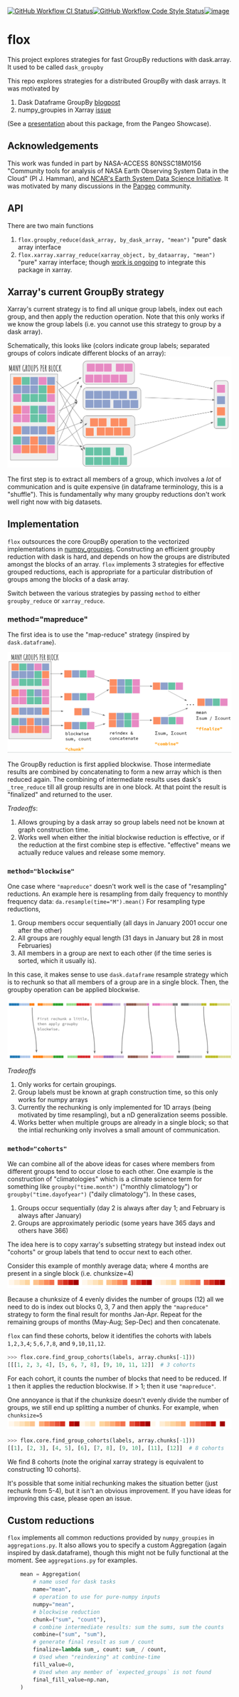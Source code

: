 [![GitHub Workflow CI Status](https://img.shields.io/github/workflow/status/dcherian/flox/CI?logo=github&style=for-the-badge)](https://github.com/dcherian/flox/actions)[![GitHub Workflow Code Style Status](https://img.shields.io/github/workflow/status/dcherian/flox/code-style?label=Code%20Style&style=for-the-badge)](https://github.com/dcherian/flox/actions)[![image](https://img.shields.io/codecov/c/github/dcherian/flox.svg?style=for-the-badge)](https://codecov.io/gh/dcherian/flox)

# flox

This project explores strategies for fast GroupBy reductions with dask.array. It used to be called `dask_groupby`

This repo explores strategies for a distributed GroupBy with dask
arrays. It was motivated by

1.  Dask Dataframe GroupBy
    [blogpost](https://blog.dask.org/2019/10/08/df-groupby)
2.  numpy_groupies in Xarray
    [issue](https://github.com/pydata/xarray/issues/4473)

(See a
[presentation](https://docs.google.com/presentation/d/1YubKrwu9zPHC_CzVBhvORuQBW-z148BvX3Ne8XcvWsQ/edit?usp=sharing)
about this package, from the Pangeo Showcase).

## Acknowledgements

This work was funded in part by NASA-ACCESS 80NSSC18M0156 "Community tools for analysis of NASA Earth Observing System
Data in the Cloud" (PI J. Hamman), and [NCAR's Earth System Data Science Initiative](https://ncar.github.io/esds/).
It was motivated by many discussions in the [Pangeo](https://pangeo.io) community.

## API

There are two main functions
1.  `flox.groupby_reduce(dask_array, by_dask_array, "mean")`
    "pure" dask array interface
1.  `flox.xarray.xarray_reduce(xarray_object, by_dataarray, "mean")`
    "pure" xarray interface; though [work is ongoing](https://github.com/pydata/xarray/pull/5734) to integrate this
    package in xarray.

## Xarray's current GroupBy strategy

Xarray's current strategy is to find all unique group labels, index out each group,
and then apply the reduction operation. Note that this only works if we know the group
labels (i.e. you cannot use this strategy to group by a dask array).

Schematically, this looks like (colors indicate group labels; separated groups of colors
indicate different blocks of an array):
![xarray-current-strategy](/docs/diagrams/xarray-current-strategy.png)

The first step is to extract all members of a group, which involves a *lot* of
communication and is quite expensive (in dataframe terminology, this is a "shuffle").
This is fundamentally why many groupby reductions don't work well right now with
big datasets.

## Implementation

`flox` outsources the core GroupBy operation to the vectorized implementations in
[numpy_groupies](https://github.com/ml31415/numpy-groupies). Constructing
an efficient groupby reduction with dask is hard, and depends on how the
groups are distributed amongst the blocks of an array. `flox` implements 3 strategies for
effective grouped reductions, each is appropriate for a particular distribution of groups
among the blocks of a dask array.

Switch between the various strategies by passing `method` to either `groupby_reduce`
or `xarray_reduce`.

### method="mapreduce"

The first idea is to use the "map-reduce" strategy (inspired by `dask.dataframe`).

![map-reduce-strategy-schematic](/docs/diagrams/mapreduce.png)

The GroupBy reduction is first applied blockwise. Those intermediate results are
combined by concatenating to form a new array which is then reduced
again. The combining of intermediate results uses dask\'s `_tree_reduce`
till all group results are in one block. At that point the result is
\"finalized\" and returned to the user.

*Tradeoffs*:
1. Allows grouping by a dask array so group labels need not be known at graph construction
   time.
1. Works well when either the initial blockwise reduction is effective, or if the
   reduction at the first combine step is effective. "effective" means we actually
   reduce values and release some memory.

### `method="blockwise"`

One case where `"mapreduce"` doesn't work well is the case of "resampling" reductions. An
example here is resampling from daily frequency to monthly frequency data:  `da.resample(time="M").mean()`
For resampling type reductions,
1. Group members occur sequentially (all days in January 2001 occur one after the other)
2. All groups are roughly equal length (31 days in January but 28 in most Februaries)
3. All members in a group are next to each other (if the time series is sorted, which it
   usually is).

In this case, it makes sense to use `dask.dataframe` resample strategy which is to rechunk
so that all members of a group are in a single block. Then, the groupby operation can be applied blockwise.

![blockwise-strategy-schematic](/docs/diagrams/blockwise.png)

*Tradeoffs*
1. Only works for certain groupings.
1. Group labels must be known at graph construction time, so this only works for numpy arrays
1. Currently the rechunking is only implemented for 1D arrays (being motivated by time resampling),
   but a nD generalization seems possible.
1. Works better when multiple groups are already in a single block; so that the intial
   rechunking only involves a small amount of communication.

### `method="cohorts"`

We can combine all of the above ideas for cases where members from different groups tend to occur close to each other.
One example is the construction of "climatologies" which is a climate science term for something like `groupby("time.month")`
("monthly climatology") or `groupby("time.dayofyear")` ("daily climatology"). In these cases,
1. Groups occur sequentially (day 2 is always after day 1; and February is always after January)
2. Groups are approximately periodic (some years have 365 days and others have 366)

The idea here is to copy xarray's subsetting strategy but instead index out "cohorts" or group labels
that tend to occur next to each other.

Consider this example of monthly average data; where 4 months are present in a single block (i.e. chunksize=4)
![cohorts-schematic](/docs/diagrams/cohorts-month-chunk4.png)

Because a chunksize of 4 evenly divides the number of groups (12) all we need to do is index out blocks
0, 3, 7 and then apply the `"mapreduce"` strategy to form the final result for months Jan-Apr. Repeat for the
remaining groups of months (May-Aug; Sep-Dec) and then concatenate.

`flox` can find these cohorts, below it identifies the cohorts with labels `1,2,3,4`; `5,6,7,8`, and `9,10,11,12`.
``` python
>>> flox.core.find_group_cohorts(labels, array.chunks[-1]))
[[[1, 2, 3, 4], [5, 6, 7, 8], [9, 10, 11, 12]]  # 3 cohorts
```
For each cohort, it counts the number of blocks that need to be reduced. If `1` then it applies the reduction blockwise.
If > 1; then it use `"mapreduce"`.

One annoyance is that if the chunksize doesn't evenly divide the number of groups, we still end up splitting a number of chunks.
For example, when `chunksize=5`
![cohorts-schematic](/docs/diagrams/cohorts-month-chunk5.png)

``` python
>>> flox.core.find_group_cohorts(labels, array.chunks[-1]))
[[1], [2, 3], [4, 5], [6], [7, 8], [9, 10], [11], [12]]  # 8 cohorts
```
We find 8 cohorts (note the original xarray strategy is equivalent to constructing 10 cohorts).

It's possible that some initial rechunking makes the situation better (just rechunk from 5-4), but it isn't an obvious improvement.
If you have ideas for improving this case, please open an issue.

## Custom reductions

`flox` implements all common reductions provided by `numpy_groupies` in `aggregations.py`.
It also allows you to specify a custom Aggregation (again inspired by dask.dataframe),
though this might not be fully functional at the moment. See `aggregations.py` for examples.

``` python
    mean = Aggregation(
        # name used for dask tasks
        name="mean",
        # operation to use for pure-numpy inputs
        numpy="mean",
        # blockwise reduction
        chunk=("sum", "count"),
        # combine intermediate results: sum the sums, sum the counts
        combine=("sum", "sum"),
        # generate final result as sum / count
        finalize=lambda sum_, count: sum_ / count,
        # Used when "reindexing" at combine-time
        fill_value=0,
        # Used when any member of `expected_groups` is not found
        final_fill_value=np.nan,
    )
```
